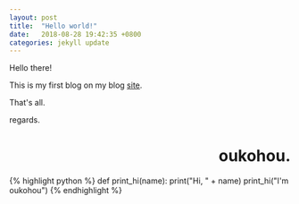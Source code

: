 ```yaml
---
layout: post
title:  "Hello world!"
date:   2018-08-28 19:42:35 +0800
categories: jekyll update
---
```

Hello there!

This is my first blog on my blog [site](www.oukohou.wang).

That's all.

regards.

<h1 align = "right">oukohou.</h1>

{% highlight python %}
def print_hi(name):
   print("Hi, " + name)
print_hi("I'm oukohou")
{% endhighlight %}


[jekyll-docs]: http://jekyllrb.com/docs/home
[jekyll-gh]:   https://github.com/jekyll/jekyll
[jekyll-talk]: https://talk.jekyllrb.com/
